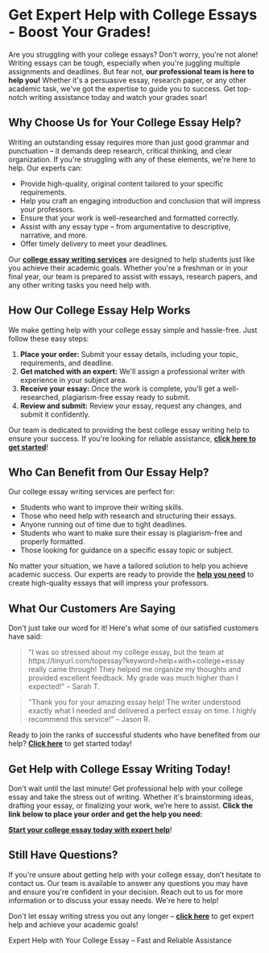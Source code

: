 <h1>Get Expert Help with College Essays - Boost Your Grades!</h1>

<p>Are you struggling with your college essays? Don't worry, you're not alone! Writing essays can be tough, especially when you're juggling multiple assignments and deadlines. But fear not, <strong>our professional team is here to help you!</strong> Whether it's a persuasive essay, research paper, or any other academic task, we've got the expertise to guide you to success. Get top-notch writing assistance today and watch your grades soar!</p>

<h2>Why Choose Us for Your College Essay Help?</h2>

<p>Writing an outstanding essay requires more than just good grammar and punctuation – it demands deep research, critical thinking, and clear organization. If you're struggling with any of these elements, we're here to help. Our experts can:</p>

<ul>
  <li>Provide high-quality, original content tailored to your specific requirements.</li>
  <li>Help you craft an engaging introduction and conclusion that will impress your professors.</li>
  <li>Ensure that your work is well-researched and formatted correctly.</li>
  <li>Assist with any essay type – from argumentative to descriptive, narrative, and more.</li>
  <li>Offer timely delivery to meet your deadlines.</li>
</ul>

<p>Our <a href="https://tinyurl.com/topessay?keyword=help+with+college+essay" target="_blank"><strong>college essay writing services</strong></a> are designed to help students just like you achieve their academic goals. Whether you're a freshman or in your final year, our team is prepared to assist with essays, research papers, and any other writing tasks you need help with.</p>

<h2>How Our College Essay Help Works</h2>

<p>We make getting help with your college essay simple and hassle-free. Just follow these easy steps:</p>

<ol>
  <li><strong>Place your order:</strong> Submit your essay details, including your topic, requirements, and deadline.</li>
  <li><strong>Get matched with an expert:</strong> We'll assign a professional writer with experience in your subject area.</li>
  <li><strong>Receive your essay:</strong> Once the work is complete, you’ll get a well-researched, plagiarism-free essay ready to submit.</li>
  <li><strong>Review and submit:</strong> Review your essay, request any changes, and submit it confidently.</li>
</ol>

<p>Our team is dedicated to providing the best college essay writing help to ensure your success. If you're looking for reliable assistance, <a href="https://tinyurl.com/topessay?keyword=help+with+college+essay" target="_blank"><strong>click here to get started</strong></a>!</p>

<h2>Who Can Benefit from Our Essay Help?</h2>

<p>Our college essay writing services are perfect for:</p>

<ul>
  <li>Students who want to improve their writing skills.</li>
  <li>Those who need help with research and structuring their essays.</li>
  <li>Anyone running out of time due to tight deadlines.</li>
  <li>Students who want to make sure their essay is plagiarism-free and properly formatted.</li>
  <li>Those looking for guidance on a specific essay topic or subject.</li>
</ul>

<p>No matter your situation, we have a tailored solution to help you achieve academic success. Our experts are ready to provide the <a href="https://tinyurl.com/topessay?keyword=help+with+college+essay" target="_blank"><strong>help you need</strong></a> to create high-quality essays that will impress your professors.</p>

<h2>What Our Customers Are Saying</h2>

<p>Don't just take our word for it! Here's what some of our satisfied customers have said:</p>

<blockquote>
  <p>"I was so stressed about my college essay, but the team at https://tinyurl.com/topessay?keyword=help+with+college+essay really came through! They helped me organize my thoughts and provided excellent feedback. My grade was much higher than I expected!" – Sarah T.</p>
</blockquote>

<blockquote>
  <p>"Thank you for your amazing essay help! The writer understood exactly what I needed and delivered a perfect essay on time. I highly recommend this service!" – Jason R.</p>
</blockquote>

<p>Ready to join the ranks of successful students who have benefited from our help? <a href="https://tinyurl.com/topessay?keyword=help+with+college+essay" target="_blank"><strong>Click here</strong></a> to get started today!</p>

<h2>Get Help with College Essay Writing Today!</h2>

<p>Don't wait until the last minute! Get professional help with your college essay and take the stress out of writing. Whether it's brainstorming ideas, drafting your essay, or finalizing your work, we’re here to assist. <strong>Click the link below to place your order and get the help you need:</strong></p>

<p><a href="https://tinyurl.com/topessay?keyword=help+with+college+essay" target="_blank"><strong>Start your college essay today with expert help</strong></a>!</p>

<h2>Still Have Questions?</h2>

<p>If you're unsure about getting help with your college essay, don’t hesitate to contact us. Our team is available to answer any questions you may have and ensure you're confident in your decision. Reach out to us for more information or to discuss your essay needs. We're here to help!</p>

<p>Don't let essay writing stress you out any longer – <a href="https://tinyurl.com/topessay?keyword=help+with+college+essay" target="_blank"><strong>click here</strong></a> to get expert help and achieve your academic goals!</p>
Expert Help with Your College Essay – Fast and Reliable Assistance
